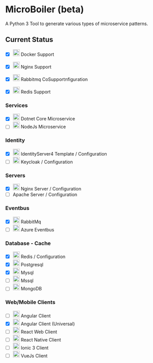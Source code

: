 # MicroBoiler (beta)
A Python 3 Tool to generate various types of microservice patterns.
## Current Status
- [x] <img src="https://addons.thunderbird.net/user-media/addon_icons/657/657778-64.png?modified=1444164735" width="21"> Docker Support
- [x] <img src="https://images.sftcdn.net/images/t_app-logo-l,f_auto,dpr_auto/p/5ee3b363-b461-4e28-8c82-36b49ccb21bd/1544311950/nginx-logo.png" width="21"> Nginx Support
     
- [x] <img src="https://pbs.twimg.com/profile_images/107544284/rabbit.jpg" width="21"> Rabbitmq CoSupportnfiguration
- [x] <img src="https://avatars1.githubusercontent.com/u/1529926?v=3&s=100" width="21">  Redis Support
### Services
- [x] <img src="https://raygun.com/upload/languages/dotnet/dotnet.svg" width="21"> Dotnet Core Microservice
- [ ] <img src="https://chocolatey.org/content/packageimages/nodejs.10.8.0.png" width="21"> NodeJs Microservice
### Identity
- [x] <img src="http://docs.identityserver.io/en/release/_images/logo.png" width="21"> IdentityServer4 Template / Configuration
- [ ] <img src="http://design.jboss.org/keycloak/logo/images/keycloak_icon_256px.png" width="21">  Keycloak / Configuration
### Servers
- [x] <img src="https://images.sftcdn.net/images/t_app-logo-l,f_auto,dpr_auto/p/5ee3b363-b461-4e28-8c82-36b49ccb21bd/1544311950/nginx-logo.png" width="21">  Nginx Server / Configuration
- [ ] Apache Server / Configuration
### Eventbus
- [x] <img src="https://pbs.twimg.com/profile_images/107544284/rabbit.jpg" width="21">    RabbitMq
- [ ] <img src="https://azure.microsoft.com/svghandler/service-bus?width=32&height=32" width="21"> Azure Eventbus
### Database - Cache
- [x] <img src="https://avatars1.githubusercontent.com/u/1529926?v=3&s=100" width="21"> Redis / Configuration
- [x] <img src="https://res-1.cloudinary.com/crunchbase-production/image/upload/c_lpad,h_256,w_256,f_auto,q_auto:eco/v1490181701/v0ookv2bmifmlp69kgoh.png" width="21"> Postgresql
- [x] <img src="https://dl2.macupdate.com/images/icons128/6915.png?d=1532952178" width="21"> Mysql
- [ ] <img src="http://webdevapper.com/assets/images/skills/mssql.png" width="21"> Mssql
- [ ] <img src="http://nextgentrain.com/wp-content/uploads/2016/08/mongodb.jpg" width="21"> MongoDB
### Web/Mobile Clients
- [ ] <img src="https://cdn.springpeople.com/media/Angular-1526190252.png" width="21"> Angular Client
- [x] <img src="https://camo.githubusercontent.com/8601c7dc3b16cf5d214646765f6b5349316160cf/68747470733a2f2f616e67756c61722e696f2f6173736574732f696d616765732f6c6f676f732f636f6e636570742d69636f6e732f756e6976657273616c2e706e67" width="21"> Angular Client (Universal)
- [ ] <img src="https://video-react.js.org/assets/logo.png" width="21"> React Web Client
- [ ] <img src="https://vsmobile.gallerycdn.vsassets.io/extensions/vsmobile/vscode-react-native/0.6.13/1531997403930/Microsoft.VisualStudio.Services.Icons.Default" width="21"> React Native Client
- [ ] <img src="https://d1eq8vvyuam4eq.cloudfront.net/tutorials/ionic/logo-ionic.svg?ver=1519728913" width="21"> Ionic 3 Client
- [ ] <img src="https://uploads-ssl.webflow.com/5a9e704c9cbfbc0001836b26/5aeb397f14a8af4c07e86587_vuejs.png" width="21"> VueJs Client